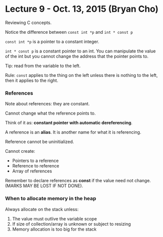 # Lecture 9 - Oct. 13, 2015 (Bryan Cho)

Reviewing C concepts.

Notice the difference between `const int *p` and `int * const p`

`const int *p` is a pointer to a constant integer.

`int * const p` is a constant pointer to an int. You can manipulate the value of the int but you cannot change the address that the pointer points to.

Tip: read from the variable to the left.

Rule: `const` applies to the thing on the left unless there is nothing to the left, then it applies to the right.

### References

Note about references: they are constant.

Cannot change what the reference points to.

Think of it as: **constant pointer with automatic dereferencing**.

A reference is an **alias**. It is another name for what it is referencing.

Reference cannot be uninitialized.

Cannot create:

* Pointers to a reference
* Reference to reference
* Array of references

Remember to declare references as **const** if the value need not change. (MARKS MAY BE LOST IF NOT DONE).

### When to allocate memory in the heap

Always allocate on the stack unless:

1. The value must outlive the variable scope
2. If size of collection/array is unknown or subject to resizing
3. Memory allocation is too big for the stack

